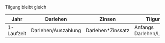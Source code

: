 Tilgung bleibt gleich


| Jahr       | Darlehen            | Zinsen            | Tilgung                   | Annuität       |
| ---------- | ------------------- | ----------------- | ------------------------- | -------------- |
| 1-Laufzeit | Darlehen/Auszahlung | Darlehen*Zinssatz | Anfangs Darlehen/Laufzeit | Zinsen+Tilgung |

